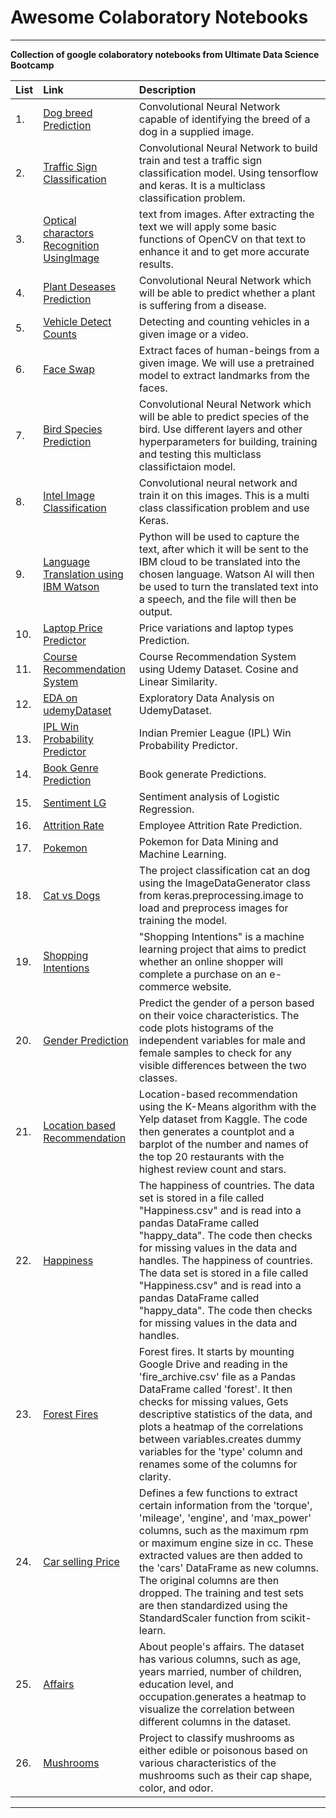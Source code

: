 # Awesome Colaboratory Notebooks

---
__Collection of google colaboratory notebooks from Ultimate Data Science Bootcamp__


| List | Link | Description |
|:--|:--------|:------------|
| 1. | [Dog breed Prediction](https://github.com/meliy-meyada/Colaboratory-Notebooks-ML/blob/main/ML-Notebooks/Dog_breed_Predictions.ipynb) | Convolutional Neural Network capable of identifying the breed of a dog in a supplied image. |
| 2. | [Traffic Sign Classification](https://github.com/meliy-meyada/Colaboratory-Notebooks-ML/blob/main/ML-Notebooks/TF_Traffic_Sign_Classification.ipynb) | Convolutional Neural Network to build train and test a traffic sign classification model.  Using tensorflow and keras. It is a multiclass classification problem. |
| 3. | [Optical charactors Recognition UsingImage](https://github.com/meliy-meyada/Colaboratory-Notebooks-ML/blob/main/ML-Notebooks/Optical_charactors_recognition_using_image.ipynb) |  text from images. After extracting the text we will apply some basic functions of OpenCV on that text to enhance it and to get more accurate results. |
| 4. | [Plant Deseases Prediction](https://github.com/meliy-meyada/Colaboratory-Notebooks-ML/blob/main/ML-Notebooks/Plant_Deseases_Prediction.ipynb) | Convolutional Neural Network which will be able to predict whether a plant is suffering from a disease.|
| 5. | [Vehicle Detect Counts](https://github.com/meliy-meyada/Colaboratory-Notebooks-ML/blob/main/ML-Notebooks/Vehicle_Detect_Counts.ipynb) | Detecting and counting vehicles in a given image or a video. |
| 6. | [Face Swap](https://github.com/meliy-meyada/Colaboratory-Notebooks-ML/blob/main/ML-Notebooks/Face_Swap.ipynb) | Extract faces of human-beings from a given image. We will use a pretrained model to extract landmarks from the faces. |
| 7. | [Bird Species Prediction](https://github.com/meliy-meyada/Colaboratory-Notebooks-ML/blob/main/ML-Notebooks/Bird_Species_Prediction.ipynb) | Convolutional Neural Network which will be able to predict species of the bird. Use different layers and other hyperparameters for building, training and testing this multiclass classifictaion model. |
| 8. | [Intel Image Classification](https://github.com/meliy-meyada/Colaboratory-Notebooks-ML/blob/main/ML-Notebooks/Intel_Image_Classification.ipynb) | Convolutional neural network and train it on this images. This is a multi class classification problem and use Keras. |
| 9. | [Language Translation using IBM Watson](https://github.com/meliy-meyada/Colaboratory-Notebooks-ML/blob/main/ML-Notebooks/Language_Translation_using_IBM_Watson.ipynb) | Python will be used to capture the text, after which it will be sent to the IBM cloud to be translated into the chosen language. Watson AI will then be used to turn the translated text into a speech, and the file will then be output. |
| 10. | [Laptop Price Predictor](https://github.com/meliy-meyada/Colaboratory-Notebooks-ML/blob/main/ML-Notebooks/Laptop_Price_Predictor.ipynb) | Price variations and laptop types Prediction. |
| 11. | [Course Recommendation System](https://github.com/meliy-meyada/Colaboratory-Notebooks-ML/blob/main/ML-Notebooks/Course_Recommendation_System.ipynb) | Course Recommendation System using Udemy Dataset. Cosine and Linear Similarity. |
| 12. | [EDA on udemyDataset](https://github.com/meliy-meyada/Colaboratory-Notebooks-ML/blob/main/ML-Notebooks/EDA_on_udemyDataset.ipynb) | Exploratory Data Analysis on UdemyDataset. |
| 13. | [IPL Win Probability Predictor](https://github.com/meliy-meyada/Colaboratory-Notebooks-ML/blob/main/ML-Notebooks/IPL_Win_Probability_Predictor.ipynb) |  Indian Premier League (IPL) Win Probability Predictor. |
| 14. | [Book Genre Prediction](https://github.com/meliy-meyada/Colaboratory-Notebooks-ML/blob/main/ML-Notebooks/Book_Genre_Prediction.ipynb) | Book generate Predictions. |
| 15. | [Sentiment LG](https://github.com/meliy-meyada/Colaboratory-Notebooks-ML/blob/main/ML-Notebooks/Sentiment_LG.ipynb) | Sentiment analysis of Logistic Regression. |
| 16. | [Attrition Rate](https://github.com/meliy-meyada/Colaboratory-Notebooks-ML/blob/main/ML-Notebooks/Attrition_Rate.ipynb) | Employee Attrition Rate Prediction. |
| 17. | [Pokemon](https://github.com/meliy-meyada/Colaboratory-Notebooks-ML/blob/main/ML-Notebooks/Pokemon.ipynb) | Pokemon for Data Mining and Machine Learning. |
| 18. | [Cat vs Dogs](https://github.com/meliy-meyada/Colaboratory-Notebooks-ML/blob/main/ML-Notebooks/Cat_vs_Dogs.ipynb) | The project classification cat an dog using the ImageDataGenerator class from keras.preprocessing.image to load and preprocess images for training the model. |
| 19. | [Shopping Intentions](https://github.com/meliy-meyada/Colaboratory-Notebooks-ML/blob/main/ML-Notebooks/Shopping_Intentions.ipynb) | "Shopping Intentions" is a machine learning project that aims to predict whether an online shopper will complete a purchase on an e-commerce website. |
| 20. | [Gender Prediction](https://github.com/meliy-meyada/Colaboratory-Notebooks-ML/blob/main/ML-Notebooks/Gender_Prediction.ipynb) | Predict the gender of a person based on their voice characteristics. The code plots histograms of the independent variables for male and female samples to check for any visible differences between the two classes. |
| 21. | [Location based Recommendation](https://github.com/meliy-meyada/Colaboratory-Notebooks-ML/blob/main/ML-Notebooks/Location_based_Recommendation.ipynb) |  Location-based recommendation using the K-Means algorithm with the Yelp dataset from Kaggle. The code then generates a countplot and a barplot of the number and names of the top 20 restaurants with the highest review count and stars. |
| 22. | [Happiness](https://github.com/meliy-meyada/Colaboratory-Notebooks-ML/blob/main/ML-Notebooks/Happiness.ipynb) | The happiness of countries. The data set is stored in a file called "Happiness.csv" and is read into a pandas DataFrame called "happy_data". The code then checks for missing values in the data and handles. The happiness of countries. The data set is stored in a file called "Happiness.csv" and is read into a pandas DataFrame called "happy_data". The code then checks for missing values in the data and handles. |
| 23. | [Forest Fires](https://github.com/meliy-meyada/Colaboratory-Notebooks-ML/blob/main/ML-Notebooks/Forest_Fires.ipynb) | Forest fires. It starts by mounting Google Drive and reading in the 'fire_archive.csv' file as a Pandas DataFrame called 'forest'. It then checks for missing values, Gets descriptive statistics of the data, and plots a heatmap of the correlations between variables.creates dummy variables for the 'type' column and renames some of the columns for clarity. |
| 24. | [Car selling Price](https://github.com/meliy-meyada/Colaboratory-Notebooks-ML/blob/main/ML-Notebooks/Car_selling_Price.ipynb) |  Defines a few functions to extract certain information from the 'torque', 'mileage', 'engine', and 'max_power' columns, such as the maximum rpm or maximum engine size in cc. These extracted values are then added to the 'cars' DataFrame as new columns. The original columns are then dropped. The training and test sets are then standardized using the StandardScaler function from scikit-learn. |
| 25. | [Affairs](https://github.com/meliy-meyada/Colaboratory-Notebooks-ML/blob/main/ML-Notebooks/Affairs.ipynb) | About people's affairs. The dataset has various columns, such as age, years married, number of children, education level, and occupation.generates a heatmap to visualize the correlation between different columns in the dataset. |
| 26. | [Mushrooms](https://github.com/meliy-meyada/Colaboratory-Notebooks-ML/blob/main/ML-Notebooks/Mushrooms.ipynb) | Project to classify mushrooms as either edible or poisonous based on various characteristics of the mushrooms such as their cap shape, color, and odor. |



---
